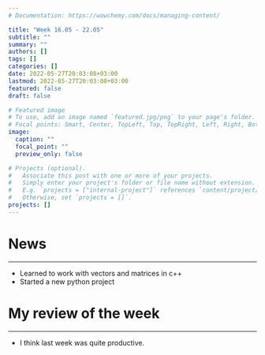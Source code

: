```yaml
---
# Documentation: https://wowchemy.com/docs/managing-content/

title: "Week 16.05 - 22.05"
subtitle: ""
summary: ""
authors: []
tags: []
categories: []
date: 2022-05-27T20:03:08+03:00
lastmod: 2022-05-27T20:03:08+03:00
featured: false
draft: false

# Featured image
# To use, add an image named `featured.jpg/png` to your page's folder.
# Focal points: Smart, Center, TopLeft, Top, TopRight, Left, Right, BottomLeft, Bottom, BottomRight.
image:
  caption: ""
  focal_point: ""
  preview_only: false

# Projects (optional).
#   Associate this post with one or more of your projects.
#   Simply enter your project's folder or file name without extension.
#   E.g. `projects = ["internal-project"]` references `content/project/deep-learning/index.md`.
#   Otherwise, set `projects = []`.
projects: []
---
```


# News
<hr>

- Learned to work with vectors and matrices in c++
- Started a new python project

# My review of the week
<hr>

- I think last week was quite productive.
